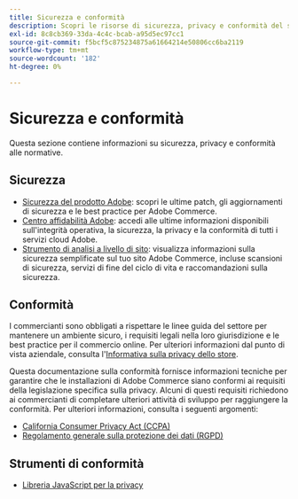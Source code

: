 ```yaml
---
title: Sicurezza e conformità
description: Scopri le risorse di sicurezza, privacy e conformità del settore per il tuo progetto Adobe Commerce.
exl-id: 8c8cb369-33da-4c4c-bcab-a95d5ec97cc1
source-git-commit: f5bcf5c875234875a61664214e50806cc6ba2119
workflow-type: tm+mt
source-wordcount: '182'
ht-degree: 0%

---
```


# Sicurezza e conformità

Questa sezione contiene informazioni su sicurezza, privacy e conformità alle normative.

## Sicurezza

- [Sicurezza del prodotto Adobe](https://helpx.adobe.com/it/security.html): scopri le ultime patch, gli aggiornamenti di sicurezza e le best practice per Adobe Commerce.
- [Centro affidabilità Adobe](https://www.adobe.com/trust.html): accedi alle ultime informazioni disponibili sull&#39;integrità operativa, la sicurezza, la privacy e la conformità di tutti i servizi cloud Adobe.
- [Strumento di analisi a livello di sito](../tools/site-wide-analysis-tool/dashboard.md): visualizza informazioni sulla sicurezza semplificate sul tuo sito Adobe Commerce, incluse scansioni di sicurezza, servizi di fine del ciclo di vita e raccomandazioni sulla sicurezza.

## Conformità

I commercianti sono obbligati a rispettare le linee guida del settore per mantenere un ambiente sicuro, i requisiti legali nella loro giurisdizione e le best practice per il commercio online. Per ulteriori informazioni dal punto di vista aziendale, consulta l&#39;[Informativa sulla privacy dello store](https://experienceleague.adobe.com/docs/commerce-admin/start/compliance/privacy/privacy-policy.html?lang=it).

Questa documentazione sulla conformità fornisce informazioni tecniche per garantire che le installazioni di Adobe Commerce siano conformi ai requisiti della legislazione specifica sulla privacy. Alcuni di questi requisiti richiedono ai commercianti di completare ulteriori attività di sviluppo per raggiungere la conformità. Per ulteriori informazioni, consulta i seguenti argomenti:

- [California Consumer Privacy Act (CCPA)](privacy/ccpa.md)
- [Regolamento generale sulla protezione dei dati (RGPD)](privacy/gdpr.md)

## Strumenti di conformità

- [Libreria JavaScript per la privacy](privacy/javascript-library.md)
